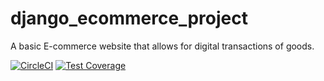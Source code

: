 # django_ecommerce_project
A basic E-commerce website that allows for digital transactions of goods.

[![CircleCI](https://circleci.com/gh/grey-felipe/django_ecommerce_project.svg?style=svg)](https://circleci.com/gh/grey-felipe/django_ecommerce_project) [![Test Coverage](https://api.codeclimate.com/v1/badges/b80150993880cc6584e4/test_coverage)](https://codeclimate.com/github/grey-felipe/django_ecommerce_project/test_coverage)
